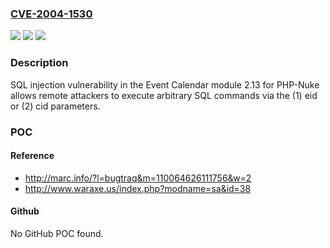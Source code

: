 ### [CVE-2004-1530](https://cve.mitre.org/cgi-bin/cvename.cgi?name=CVE-2004-1530)
![](https://img.shields.io/static/v1?label=Product&message=n%2Fa&color=blue)
![](https://img.shields.io/static/v1?label=Version&message=n%2Fa&color=blue)
![](https://img.shields.io/static/v1?label=Vulnerability&message=n%2Fa&color=brighgreen)

### Description

SQL injection vulnerability in the Event Calendar module 2.13 for PHP-Nuke allows remote attackers to execute arbitrary SQL commands via the (1) eid or (2) cid parameters.

### POC

#### Reference
- http://marc.info/?l=bugtraq&m=110064626111756&w=2
- http://www.waraxe.us/index.php?modname=sa&id=38

#### Github
No GitHub POC found.

